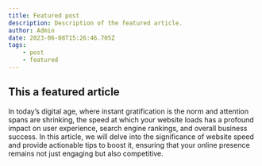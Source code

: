 ```yaml
---
title: Featured post
description: Description of the featured article.
author: Admin
date: 2023-06-08T15:26:46.705Z
tags:
    - post
    - featured
---
```


## This a featured article

In today’s digital age, where instant gratification is the norm and attention spans are shrinking, the speed at which your website loads has a profound impact on user experience, search engine rankings, and overall business success. In this article, we will delve into the significance of website speed and provide actionable tips to boost it, ensuring that your online presence remains not just engaging but also competitive.